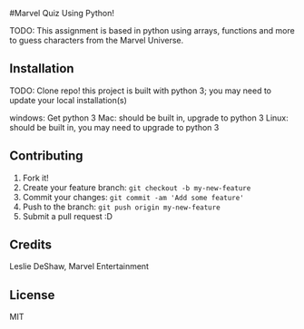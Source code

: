 #Marvel Quiz Using Python!
 
TODO: This assignment is based in python using arrays, functions and more to guess characters from the Marvel Universe.
 
## Installation
 
TODO: Clone repo! this project is built with python 3; you may need to update your local installation(s)
 
windows: Get python 3
Mac: should be built in, upgrade to python 3
Linux: should be built in, you may need to upgrade to python 3
 
 
## Contributing
 
1. Fork it!
2. Create your feature branch: `git checkout -b my-new-feature`
3. Commit your changes: `git commit -am 'Add some feature'`
4. Push to the branch: `git push origin my-new-feature`
5. Submit a pull request :D
 
## Credits
 
Leslie DeShaw, Marvel Entertainment
 
## License
 
MIT
